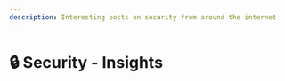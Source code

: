 ```yaml
---
description: Interesting posts on security from around the internet
---
```


# 🔒 Security - Insights


